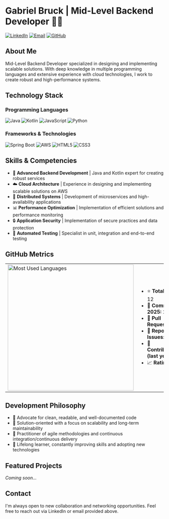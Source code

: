 # Gabriel Bruck | Mid-Level Backend Developer 👨‍💻

[![LinkedIn](https://img.shields.io/badge/LinkedIn-0077B5?style=for-the-badge&logo=linkedin&logoColor=white)](https://linkedin.com/in/gabrielbruck)
[![Email](https://img.shields.io/badge/Gmail-D14836?style=for-the-badge&logo=gmail&logoColor=white)](mailto:gabrielcorreabruck@gmail.com)
[![GitHub](https://img.shields.io/badge/GitHub-100000?style=for-the-badge&logo=github&logoColor=white)](https://github.com/gabriaum)

## About Me

Mid-Level Backend Developer specialized in designing and implementing scalable solutions. With deep knowledge in multiple programming languages ​​and extensive experience with cloud technologies, I work to create robust and high-performance systems.

## Technology Stack

### Programming Languages
![Java](https://img.shields.io/badge/Java-ED8B00?style=flat-square&logo=openjdk&logoColor=white)
![Kotlin](https://img.shields.io/badge/Kotlin-7F52FF?style=flat-square&logo=kotlin&logoColor=white)
![JavaScript](https://img.shields.io/badge/JavaScript-F7DF1E?style=flat-square&logo=javascript&logoColor=black)
![Python](https://img.shields.io/badge/Python-3776AB?style=flat-square&logo=python&logoColor=white)

### Frameworks & Technologies
![Spring Boot](https://img.shields.io/badge/Spring_Boot-6DB33F?style=flat-square&logo=spring-boot&logoColor=white)
![AWS](https://img.shields.io/badge/AWS-232F3E?style=flat-square&logo=amazon-aws&logoColor=white)
![HTML5](https://img.shields.io/badge/HTML5-E34F26?style=flat-square&logo=html5&logoColor=white)
![CSS3](https://img.shields.io/badge/CSS3-1572B6?style=flat-square&logo=css3&logoColor=white)

## Skills & Competencies

- 🚀 **Advanced Backend Development** | Java and Kotlin expert for creating robust services
- ☁️ **Cloud Architecture** | Experience in designing and implementing scalable solutions on AWS
- 🔄 **Distributed Systems** | Development of microservices and high-availability applications
- 📊 **Performance Optimization** | Implementation of efficient solutions and performance monitoring
- 🔒 **Application Security** | Implementation of secure practices and data protection
- 🧪 **Automated Testing** | Specialist in unit, integration and end-to-end testing

## GitHub Metrics

<table> 
<tr> 
<td> 
<img src="https://github-readme-stats.vercel.app/api/top-langs/?username=gabriaum&layout=compact&theme=dark" alt="Most Used Languages" width="400"/> 
</td> 
<td> 
<ul> 
<li>⭐ <strong>Total Stars:</strong> 12</li> 
<li>🔄 <strong>Commits in 2025:</strong> 29</li> 
<li>🔀 <strong>Pull Requests:</strong> 1</li> 
<li>🐛 <strong>Reported Issues:</strong> 0</li> 
<li>🤝 <strong>Contributions (last year):</strong> 0</li>
<li>📈 <strong>Rating:</strong> C+</li>
</ul>
</td>
</tr>
</table>

## Development Philosophy

- 📐 Advocate for clean, readable, and well-documented code
- 🧩 Solution-oriented with a focus on scalability and long-term maintainability
- 🔄 Practitioner of agile methodologies and continuous integration/continuous delivery
- 🌱 Lifelong learner, constantly improving skills and adopting new technologies

## Featured Projects

*Coming soon...*

## Contact

I'm always open to new collaboration and networking opportunities. Feel free to reach out via LinkedIn or email provided above.
